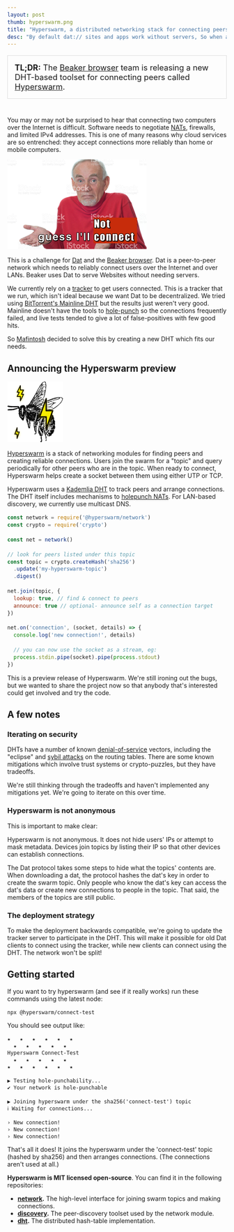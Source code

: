 ```yaml
---
layout: post
thumb: hyperswarm.png
title: "Hyperswarm, a distributed networking stack for connecting peers"
desc: "By default dat:// sites and apps work without servers, So when a dat:// app needs to interact with a server, how will it work?"
---
```


<p style="font-size: 130%; padding: 1rem; border: 1px solid #ddd; margin-bottom: 40px">
<strong>TL;DR:</strong> The <a href="https://beakerbrowser.com">Beaker browser</a> team is releasing a new DHT-based toolset for connecting peers called <a href="https://github.com/hyperswarm">Hyperswarm</a>.
</p>

You may or may not be surprised to hear that connecting two computers over the Internet is difficult. Software needs to negotiate [NATs](https://en.wikipedia.org/wiki/Network_address_translation), firewalls, and limited IPv4 addresses. This is one of many reasons why cloud services are so entrenched: they accept connections more reliably than home or mobile computers.

<img class="centered" src="/assets/img/guess-ill-not-connect.png">

This is a challenge for [Dat](https://datproject.org/) and the [Beaker browser](http://beakerbrowser.com/). Dat is a peer-to-peer network which needs to reliably connect users over the Internet and over LANs. Beaker uses Dat to serve Websites without needing servers.

We currently rely on a [tracker](https://en.wikipedia.org/wiki/BitTorrent_tracker) to get users connected. This is a tracker that we run, which isn't ideal because we want Dat to be decentralized. We tried using [BitTorrent's Mainline DHT](https://en.wikipedia.org/wiki/Mainline_DHT) but the results just weren't very good. Mainline doesn't have the tools to [hole-punch](https://en.wikipedia.org/wiki/Hole_punching_(networking)) so the connections frequently failed, and live tests tended to give a lot of false-positives with few good hits.

So [Mafintosh](https://twitter.com/mafintosh) decided to solve this by creating a new DHT which fits our needs.

## Announcing the Hyperswarm preview

<img class="centered" src="/assets/img/hyperswarm.png">

[Hyperswarm](https://github.com/hyperswarm) is a stack of networking modules for finding peers and creating reliable connections. Users join the swarm for a "topic" and query periodically for other peers who are in the topic. When ready to connect, Hyperswarm helps create a socket between them using either UTP or TCP.

Hyperswarm uses a [Kademlia DHT](https://en.wikipedia.org/wiki/Kademlia) to track peers and arrange connections. The DHT itself includes mechanisms to [holepunch NATs](https://en.wikipedia.org/wiki/Hole_punching_(networking)). For LAN-based discovery, we currently use multicast DNS.

```js
const network = require('@hyperswarm/network')
const crypto = require('crypto')

const net = network()

// look for peers listed under this topic
const topic = crypto.createHash('sha256')
  .update('my-hyperswarm-topic')
  .digest()

net.join(topic, {
  lookup: true, // find & connect to peers
  announce: true // optional- announce self as a connection target
})

net.on('connection', (socket, details) => {
  console.log('new connection!', details)

  // you can now use the socket as a stream, eg:
  process.stdin.pipe(socket).pipe(process.stdout)
})
```

This is a preview release of Hyperswarm. We're still ironing out the bugs, but we wanted to share the project now so that anybody that's interested could get involved and try the code.

## A few notes

### Iterating on security

DHTs have a number of known [denial-of-service](https://en.wikipedia.org/wiki/Denial-of-service_attack) vectors, including the "eclipse" and [sybil attacks](https://en.wikipedia.org/wiki/Sybil_attack) on the routing tables. There are some known mitigations which involve trust systems or crypto-puzzles, but they have tradeoffs.

We're still thinking through the tradeoffs and haven't implemented any mitigations yet. We're going to iterate on this over time.

### Hyperswarm is not anonymous

This is important to make clear:

Hyperswarm is not anonymous. It does not hide users' IPs or attempt to mask metadata. Devices join topics by listing their IP so that other devices can establish connections.

The Dat protocol takes some steps to hide what the topics' contents are. When downloading a dat, the protocol hashes the dat's key in order to create the swarm topic. Only people who know the dat's key can access the dat's data or create new connections to people in the topic. That said, the members of the topics are still public.

### The deployment strategy

To make the deployment backwards compatible, we're going to update the tracker server to participate in the DHT. This will make it possible for old Dat clients to connect using the tracker, while new clients can connect using the DHT. The network won't be split!

## Getting started

If you want to try hyperswarm (and see if it really works) run these commands using the latest node:

```
npx @hyperswarm/connect-test
```

You should see output like:

```
★   ★   ★   ★   ★   ★
  ★   ★   ★   ★   ★
Hyperswarm Connect-Test
  ★   ★   ★   ★   ★
★   ★   ★   ★   ★   ★

▶ Testing hole-punchability...
✔ Your network is hole-punchable

▶ Joining hyperswarm under the sha256('connect-test') topic
ℹ Waiting for connections...

› New connection!
› New connection!
› New connection!
```

That's all it does! It joins the hyperswarm under the 'connect-test' topic (hashed by sha256) and then arranges connections. (The connections aren't used at all.)

**Hyperswarm is MIT licensed open-source**. You can find it in the following repositories:

 - **[network](https://github.com/hyperswarm/network).** The high-level interface for joining swarm topics and making connections.
 - **[discovery](https://github.com/hyperswarm/discovery).** The peer-discovery toolset used by the network module.
 - **[dht](https://github.com/hyperswarm/dht).** The distributed hash-table implementation.